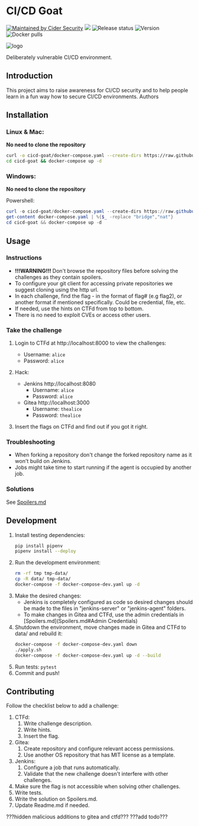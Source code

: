 # CI/CD Goat
[![Maintained by Cider Security](https://img.shields.io/badge/maintained%20by-Cider%20Security-brightgreen)](https://cidersecurity.io)
[![](https://img.shields.io/badge/Top%2010%20Risks-9%2F10-2de4fd)](https://www.cidersecurity.io/top-10-cicd-security-risks/)
![Release status](https://github.com/cider-security-research/cicd-goat/actions/workflows/release.yml/badge.svg)
![Version](https://img.shields.io/docker/v/cidersecurity/goat-jenkins-server?sort=semver&style=plastic)
![Docker pulls](https://img.shields.io/docker/pulls/cidersecurity/goat-jenkins-server?style=plastic)

![logo](http://url.com)

Deliberately vulnerable CI/CD environment.

## Introduction
This project aims to raise awareness for CI/CD security and to help people learn in a fun way how to secure CI/CD environments.
Authors

## Installation
### Linux & Mac:

**No need to clone the repository**
```sh
curl -o cicd-goat/docker-compose.yaml --create-dirs https://raw.githubusercontent.com/cider-rnd/cicd-goat-dev/main/docker-compose.yaml
cd cicd-goat && docker-compose up -d
```
### Windows:

**No need to clone the repository**

Powershell:
```PowerShell
curl -o cicd-goat/docker-compose.yaml --create-dirs https://raw.githubusercontent.com/cider-rnd/cicd-goat-dev/main/docker-compose.yaml
get-content docker-compose.yaml | %{$_ -replace "bridge","nat"}
cd cicd-goat && docker-compose up -d
```

## Usage
### Instructions
* **!!!WARNING!!!** Don't browse the repository files before solving the challenges as they contain spoilers.
* To configure your git client for accessing private repositories we suggest cloning using the http url.
* In each challenge, find the flag - in the format of flag# (e.g flag2), or another format if mentioned specifically. Could be credential, file, etc.
* If needed, use the hints on CTFd from top to bottom.
* There is no need to exploit CVEs or access other users.

### Take the challenge
1. Login to CTFd at http://localhost:8000 to view the challenges:
   * Username: `alice`
   * Password: `alice`

2. Hack:
   * Jenkins http://localhost:8080
     * Username: `alice`
     * Password: `alice`
   * Gitea http://localhost:3000
     * Username: `thealice`
     * Password: `thealice`

3. Insert the flags on CTFd and find out if you got it right.

### Troubleshooting
* When forking a repository don't change the forked repository name as it won't build on Jenkins.
* Jobs might take time to start running if the agent is occupied by another job.

### Solutions
See [Spoilers.md](Spoilers.md#Solutions)

## Development
1. Install testing dependencies: 
    ```sh
    pip install pipenv
    pipenv install --deploy
    ```
2. Run the development environment:
    ```sh
    rm -rf tmp tmp-data/
    cp -R data/ tmp-data/
    docker-compose -f docker-compose-dev.yaml up -d
    ```
3. Make the desired changes:
   * Jenkins is completely configured as code so desired changes should be made to the files in "jenkins-server" or "jenkins-agent" folders.
   * To make changes in Gitea and CTFd, use the admin credentials in [Spoilers.md](Spoilers.md#Admin Credentials)
4. Shutdown the environment, move changes made in Gitea and CTFd to data/ and rebuild it:
    ```sh
    docker-compose -f docker-compose-dev.yaml down
    ./apply.sh
    docker-compose -f docker-compose-dev.yaml up -d --build
    ```
5. Run tests: `pytest`
7. Commit and push!

## Contributing
Follow the checklist below to add a challenge:
  1. CTFd:
     1. Write challenge description.
     2. Write hints.
     3. Insert the flag.
  2. Gitea:
     1. Create repository and configure relevant access permissions.
     2. Use another OS repository that has MIT license as a template.
  3. Jenkins:
     1. Configure a job that runs automatically.
     2. Validate that the new challenge doesn't interfere with other challenges.
  4. Make sure the flag is not accessible when solving other challenges.
  5. Write tests.
  6. Write the solution on Spoilers.md.
  7. Update Readme.md if needed.

???hidden malicious additions to gitea and ctfd???
???add todo???
